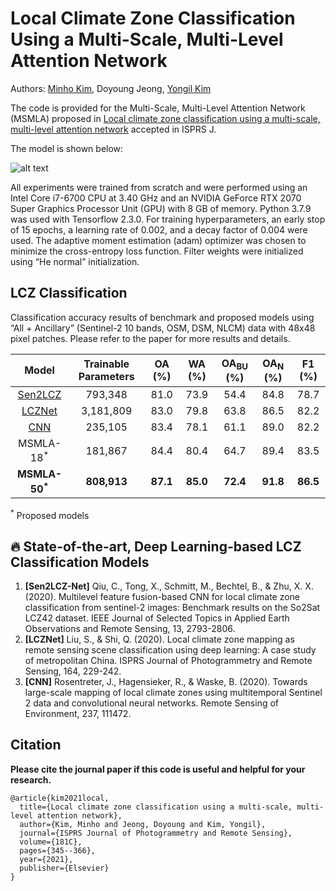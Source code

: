 # Local Climate Zone Classification Using a Multi-Scale, Multi-Level Attention Network
Authors: [Minho Kim](https://minho.me), Doyoung Jeong, [Yongil Kim](https://www.researchgate.net/profile/Yongil-Kim-2)


The code is provided for the Multi-Scale, Multi-Level Attention Network (MSMLA) proposed in [Local climate zone classification using a multi-scale, multi-level attention network](https://www.sciencedirect.com/science/article/abs/pii/S0924271621002537) accepted in ISPRS J. 

The model is shown below:

![alt text](./images/msmla.jpg)

All experiments were trained from scratch and were performed using an Intel Core i7-6700 CPU at 3.40 GHz and an NVIDIA GeForce RTX 2070 Super Graphics Processor Unit (GPU) with 8 GB of memory. Python 3.7.9 was used with Tensorflow 2.3.0. For training hyperparameters, an early stop of 15 epochs, a learning rate of 0.002, and a decay factor of 0.004 were used. The adaptive moment estimation (adam) optimizer was chosen to minimize the cross-entropy loss function. Filter weights were initialized using “He normal” initialization.

LCZ Classification
---------------------
Classification accuracy results of benchmark and proposed models using “All + Ancillary” (Sentinel-2 10 bands, OSM, DSM, NLCM) data with 48x48 pixel patches. Please refer to the paper for more results and details.


| Model | Trainable Parameters | OA (%) | WA (%) | OA<sub>BU</sub> (%) | OA<sub>N</sub> (%) | F1 (%) |
|      :---:       |      :---:       |      :---:       |      :---:       |      :---:       |      :---:       |      :---:       |
| [Sen2LCZ](https://ieeexplore.ieee.org/abstract/document/9103196) | 793,348	| 81.0 | 73.9 | 54.4 | 84.8 | 78.7 |
| [LCZNet](https://doi.org/10.1016/j.isprsjprs.2020.04.008) | 3,181,809 | 83.0 | 79.8	| 63.8 | 86.5 | 82.2 | 
| [CNN](https://doi.org/10.1016/j.rse.2019.111472) |   235,105 | 83.4 | 78.1 | 61.1 | 89.0 | 82.2 |
| MSMLA-18<sup>*</sup> | 181,867 | 84.4 | 80.4 | 64.7 | 89.4 | 83.5 |
| <b>MSMLA-50<sup>*</sup></b> | <b>808,913</b> | <b>87.1</b> | <b>85.0</b> | <b>72.4</b> | <b>91.8</b> | <b>86.5</b> |

<sup>*</sup> Proposed models

**:fire: State-of-the-art, Deep Learning-based LCZ Classification Models**
---------------------
1. **[Sen2LCZ-Net]** 
Qiu, C., Tong, X., Schmitt, M., Bechtel, B., & Zhu, X. X. (2020). Multilevel feature fusion-based CNN for local climate zone classification from sentinel-2 images: Benchmark results on the So2Sat LCZ42 dataset. IEEE Journal of Selected Topics in Applied Earth Observations and Remote Sensing, 13, 2793-2806.
2. **[LCZNet]** 
Liu, S., & Shi, Q. (2020). Local climate zone mapping as remote sensing scene classification using deep learning: A case study of metropolitan China. ISPRS Journal of Photogrammetry and Remote Sensing, 164, 229-242. 
3. **[CNN]** 
Rosentreter, J., Hagensieker, R., & Waske, B. (2020). Towards large-scale mapping of local climate zones using multitemporal Sentinel 2 data and convolutional neural networks. Remote Sensing of Environment, 237, 111472.

Citation
---------------------
**Please cite the journal paper if this code is useful and helpful for your research.**

    @article{kim2021local,
      title={Local climate zone classification using a multi-scale, multi-level attention network},
      author={Kim, Minho and Jeong, Doyoung and Kim, Yongil},
      journal={ISPRS Journal of Photogrammetry and Remote Sensing},
      volume={181C},
      pages={345--366},
      year={2021},
      publisher={Elsevier}
    }
